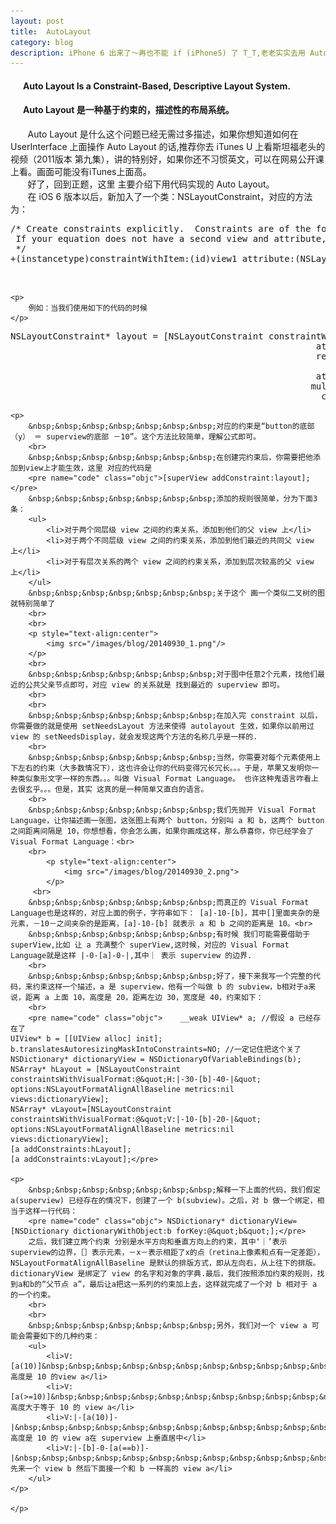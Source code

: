 ```yaml
---
layout: post
title: 	AutoLayout
category: blog
description: iPhone 6 出来了～再也不能 if (iPhone5) 了 T_T,老老实实去用 Autolayout 把
---
```

<div class="container">
	<p>
		<h4>&nbsp;&nbsp;&nbsp;&nbsp;&nbsp;&nbsp;Auto Layout Is a Constraint-Based, Descriptive Layout System.</h4>
		<h4>&nbsp;&nbsp;&nbsp;&nbsp;&nbsp;&nbsp;Auto Layout 是一种基于约束的，描述性的布局系统。</h4>
		&nbsp;&nbsp;&nbsp;&nbsp;&nbsp;&nbsp;&nbsp;Auto Layout 是什么这个问题已经无需过多描述，如果你想知道如何在 UserInterface 上面操作 Auto Layout 的话,推荐你去 iTunes U 上看斯坦福老头的视频（2011版本 第九集），讲的特别好，如果你还不习惯英文，可以在<a href＝"http://v.163.com/movie/2014/1/B/P/M9H7S9F1H_M9H80K2BP.html">网易公开课</a>上看。画面可能没有iTunes上面高。
		<br>
		&nbsp;&nbsp;&nbsp;&nbsp;&nbsp;&nbsp;&nbsp;好了，回到正题，这里 主要介绍下用代码实现的 Auto Layout。<br>
		&nbsp;&nbsp;&nbsp;&nbsp;&nbsp;&nbsp;&nbsp;在 iOS 6 版本以后，新加入了一个类：NSLayoutConstraint，对应的方法为：
	</p>

<pre name="code" class="objc">/* Create constraints explicitly.  Constraints are of the form &quot;view1.attr1 = view2.attr2 * multiplier + constant&quot;
 If your equation does not have a second view and attribute, use nil and NSLayoutAttributeNotAnAttribute.
 */
+(instancetype)constraintWithItem:(id)view1 attribute:(NSLayoutAttribute)attr1 relatedBy:(NSLayoutRelation)relation toItem:(id)view2 attribute:(NSLayoutAttribute)attr2 multiplier:(CGFloat)multiplier constant:(CGFloat)c;</pre>
<br />

	<p>
		例如：当我们使用如下的代码的时候
	</p>
<pre name="code" class="objc">NSLayoutConstraint* layout = [NSLayoutConstraint constraintWithItem:button
                                                          attribute:NSLayoutAttributeBottom
                                                          relatedBy:NSLayoutRelationEqual
                                                             toItem:superView
                                                          attribute:NSLayoutAttributeBottom
                                                         multiplier:1.0
                                                           constant:-10];</pre>
	<p>
		&nbsp;&nbsp;&nbsp;&nbsp;&nbsp;&nbsp;&nbsp;对应的约束是“button的底部（y） ＝ superview的底部 －10”。这个方法比较简单，理解公式即可。
		<br>
		&nbsp;&nbsp;&nbsp;&nbsp;&nbsp;&nbsp;&nbsp;在创建完约束后，你需要把他添加到view上才能生效，这里 对应的代码是
		<pre name="code" class="objc">[superView addConstraint:layout];</pre>
		&nbsp;&nbsp;&nbsp;&nbsp;&nbsp;&nbsp;&nbsp;添加的规则很简单，分为下面3条：
		<ul>
			<li>对于两个同层级 view 之间的约束关系，添加到他们的父 view 上</li>
			<li>对于两个不同层级 view 之间的约束关系，添加到他们最近的共同父 view 上</li>
			<li>对于有层次关系的两个 view 之间的约束关系，添加到层次较高的父 view 上</li>
		</ul>
		&nbsp;&nbsp;&nbsp;&nbsp;&nbsp;&nbsp;&nbsp;关于这个 画一个类似二叉树的图就特别简单了
		<br>
		<br>
		<p style="text-align:center">
			<img src="/images/blog/20140930_1.png"/>
		</p>
		<br>
		&nbsp;&nbsp;&nbsp;&nbsp;&nbsp;&nbsp;&nbsp;对于图中任意2个元素，找他们最近的公共父亲节点即可，对应 view 的关系就是 找到最近的 superview 即可。
		<br>
		<br>
		&nbsp;&nbsp;&nbsp;&nbsp;&nbsp;&nbsp;&nbsp;在加入完 constraint 以后，你需要做的就是使用 setNeedsLayout 方法来使得 autolayout 生效，如果你以前用过 view 的 setNeedsDisplay，就会发现这两个方法的名称几乎是一样的.
		<br>
		&nbsp;&nbsp;&nbsp;&nbsp;&nbsp;&nbsp;&nbsp;当然，你需要对每个元素使用上下左右的约束（大多数情况下），这也许会让你的代码变得冗长冗长。。。于是，苹果又发明你一种类似象形文字一样的东西。。。叫做 Visual Format Language。 也许这种鬼语言咋看上去很玄乎。。。但是，其实 这真的是一种简单又直白的语言。
		<br>
		&nbsp;&nbsp;&nbsp;&nbsp;&nbsp;&nbsp;&nbsp;我们先抛开 Visual Format Language，让你描述画一张图，这张图上有两个 button，分别叫 a 和 b，这两个 button 之间距离间隔是 10，你想想看，你会怎么画，如果你画成这样，那么恭喜你，你已经学会了Visual Format Language：<br>
		<br>
		 	<p style="text-align:center">
		   		<img src="/images/blog/20140930_2.png">
		    </p>
		 <br>
		&nbsp;&nbsp;&nbsp;&nbsp;&nbsp;&nbsp;&nbsp;而真正的 Visual Format Language也是这样的，对应上面的例子，字符串如下： [a]-10-[b]，其中[]里面夹杂的是元素，－10－之间夹杂的是距离，[a]-10-[b] 就表示 a 和 b 之间的距离是 10。<br>
		&nbsp;&nbsp;&nbsp;&nbsp;&nbsp;&nbsp;&nbsp;有时候 我们可能需要借助于 superView,比如 让 a 充满整个 superView,这时候，对应的 Visual Format Language就是这样 |-0-[a]-0-|,其中｜ 表示 superview 的边界.
		<br>
		&nbsp;&nbsp;&nbsp;&nbsp;&nbsp;&nbsp;&nbsp;好了，接下来我写一个完整的代码，来约束这样一个描述，a 是 superview，他有一个叫做 b 的 subview，b相对于a来说，距离 a 上面 10，高度是 20，距离左边 30，宽度是 40，约束如下：
		<br>
		<pre name="code" class="objc">    __weak UIView* a; //假设 a 已经存在了
    UIView* b = [[UIView alloc] init];
    b.translatesAutoresizingMaskIntoConstraints=NO; //一定记住把这个关了
    NSDictionary* dictionaryView = NSDictionaryOfVariableBindings(b);
    NSArray* hLayout = [NSLayoutConstraint constraintsWithVisualFormat:@&quot;H:|-30-[b]-40-|&quot; options:NSLayoutFormatAlignAllBaseline metrics:nil views:dictionaryView];
    NSArray* vLayout=[NSLayoutConstraint constraintsWithVisualFormat:@&quot;V:|-10-[b]-20-|&quot; options:NSLayoutFormatAlignAllBaseline metrics:nil views:dictionaryView];
    [a addConstraints:hLayout];
    [a addConstraints:vLayout];</pre>

	<p>
		&nbsp;&nbsp;&nbsp;&nbsp;&nbsp;&nbsp;&nbsp;解释一下上面的代码，我们假定 a(superview) 已经存在的情况下，创建了一个 b(subview)。之后，对 b 做一个绑定，相当于这样一行代码：
		<pre name="code" class="objc"> NSDictionary* dictionaryView=[NSDictionary dictionaryWithObject:b forKey:@&quot;b&quot;];</pre>	
		之后，我们建立两个约束 分别是水平方向和垂直方向上的约束，其中‘｜’表示superview的边界，［］表示元素，－x－表示相距了x的点（retina上像素和点有一定差距），NSLayoutFormatAlignAllBaseline 是默认的排版方式，即从左向右，从上往下的排版。 dictionaryView 是绑定了 view 的名字和对象的字典.最后，我们按照添加约束的规则，找到a和b的“父节点 a”，最后让a把这一系列的约束加上去，这样就完成了一个对 b 相对于 a 的一个约束。
		<br>
		<br>
		&nbsp;&nbsp;&nbsp;&nbsp;&nbsp;&nbsp;&nbsp;另外，我们对一个 view a 可能会需要如下的几种约束：
		<ul>
			<li>V:[a(10)]&nbsp;&nbsp;&nbsp;&nbsp;&nbsp;&nbsp;&nbsp;&nbsp;&nbsp;&nbsp;&nbsp;&nbsp;&nbsp;&nbsp;&nbsp;&nbsp;&nbsp;&nbsp;&nbsp;&nbsp;&nbsp;&nbsp;&nbsp;&nbsp;&nbsp;&nbsp;&nbsp;&nbsp;&nbsp;&nbsp;高度是 10 的view a</li>
			<li>V:[a(>=10)]&nbsp;&nbsp;&nbsp;&nbsp;&nbsp;&nbsp;&nbsp;&nbsp;&nbsp;&nbsp;&nbsp;&nbsp;&nbsp;&nbsp;&nbsp;&nbsp;&nbsp;&nbsp;&nbsp;&nbsp;&nbsp;&nbsp;&nbsp;&nbsp;&nbsp;高度大于等于 10 的 view a</li>
			<li>V:|-[a(10)]-|&nbsp;&nbsp;&nbsp;&nbsp;&nbsp;&nbsp;&nbsp;&nbsp;&nbsp;&nbsp;&nbsp;&nbsp;&nbsp;&nbsp;&nbsp;&nbsp;&nbsp;&nbsp;&nbsp;&nbsp;&nbsp;&nbsp;&nbsp;&nbsp;&nbsp;高度是 10 的 view a在 superview 上垂直居中</li>
			<li>V:|-[b]-0-[a(==b)]-|&nbsp;&nbsp;&nbsp;&nbsp;&nbsp;&nbsp;&nbsp;&nbsp;&nbsp;&nbsp;&nbsp;&nbsp;&nbsp;&nbsp;先来一个 view b 然后下面接一个和 b 一样高的 view a</li>
		</ul>
	</p>

	</p>
</div>